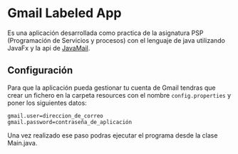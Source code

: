 # Gmail Labeled App
Es una aplicación desarrollada como practica de la asignatura PSP (Programación de Servicios y procesos) con el lenguaje de java utilizando JavaFx y la api de [JavaMail](https://mvnrepository.com/artifact/com.sun.mail/jakarta.mail/2.0.1).

## Configuración
Para que la aplicación pueda gestionar tu cuenta de Gmail tendras que crear un fichero en la carpeta resources con el nombre ```config.properties``` y poner los siguientes datos:
```
gmail.user=direccion_de_correo
gmail.password=contraseña_de_aplicación
```

Una vez realizado ese paso podras ejecutar el programa desde la clase Main.java.
